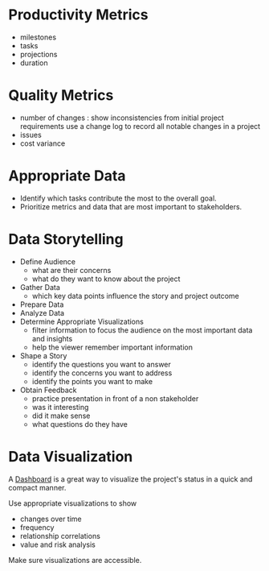 
# Productivity Metrics

- milestones
- tasks
- projections
- duration

# Quality Metrics

- number of changes : show inconsistencies from initial project requirements
	use a change log to record all notable changes in a project
- issues
- cost variance

# Appropriate Data

- Identify which tasks contribute the most to the overall goal.
- Prioritize metrics and data that are most important to stakeholders.

# Data Storytelling

- Define Audience
	- what are their concerns
	- what do they want to know about the project
- Gather Data
	- which key data points influence the story and project outcome
- Prepare Data
- Analyze Data
- Determine Appropriate Visualizations
	- filter information to focus the audience on the most important data and insights
	- help the viewer remember important information
- Shape a Story
	- identify the questions you want to answer
	- identify the concerns you want to address
	- identify the points you want to make
- Obtain Feedback
	- practice presentation in front of a non stakeholder
	- was it interesting
	- did it make sense
	- what questions do they have

# Data Visualization

A [Dashboard](Dashboard.md) is a great way to visualize the project's status in a quick and compact manner.

Use appropriate visualizations to show

- changes over time
- frequency
- relationship correlations
- value and risk analysis

Make sure visualizations are accessible.
